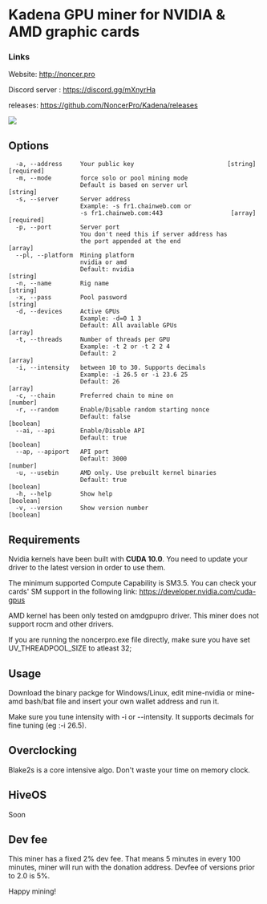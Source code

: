 # Kadena GPU miner for NVIDIA & AMD graphic cards


### Links 

Website: http://noncer.pro

Discord server : https://discord.gg/mXnyrHa

releases: https://github.com/NoncerPro/Kadena/releases

![](https://img.shields.io/github/downloads/NoncerPro/Kadena/total.svg?style=plastic)

Options
------------------------------------------
```Options:
  -a, --address     Your public key                          [string] [required]
  -m, --mode        force solo or pool mining mode
                    Default is based on server url                      [string]
  -s, --server      Server address
                    Example: -s fr1.chainweb.com or
                    -s fr1.chainweb.com:443                   [array] [required]
  -p, --port        Server port
                    You don't need this if server address has
                    the port appended at the end                         [array]
  --pl, --platform  Mining platform
                    nvidia or amd
                    Default: nvidia                                     [string]
  -n, --name        Rig name                                            [string]
  -x, --pass        Pool password                                       [string]
  -d, --devices     Active GPUs
                    Example: -d=0 1 3
                    Default: All available GPUs                          [array]
  -t, --threads     Number of threads per GPU
                    Example: -t 2 or -t 2 2 4
                    Default: 2                                           [array]
  -i, --intensity   between 10 to 30. Supports decimals
                    Example: -i 26.5 or -i 23.6 25
                    Default: 26                                          [array]
  -c, --chain       Preferred chain to mine on                          [number]
  -r, --random      Enable/Disable random starting nonce
                    Default: false                                     [boolean]
  --ai, --api       Enable/Disable API
                    Default: true                                      [boolean]
  --ap, --apiport   API port
                    Default: 3000                                       [number]
  -u, --usebin      AMD only. Use prebuilt kernel binaries
                    Default: true                                      [boolean]
  -h, --help        Show help                                          [boolean]
  -v, --version     Show version number                                [boolean]
```

Requirements
------------------------------------------
Nvidia kernels have been built with **CUDA 10.0**. You need to update your driver to the latest version in order to use them.

The minimum supported Compute Capability is SM3.5. You can check your cards' SM support in the following link:
https://developer.nvidia.com/cuda-gpus

AMD kernel has been only tested on amdgpupro driver. This miner does not support rocm and other drivers.

If you are running the noncerpro.exe file directly, make sure you have set UV_THREADPOOL_SIZE to atleast 32;

Usage
------------------------------------------
Download the binary packge for Windows/Linux, edit mine-nvidia or mine-amd bash/bat file and insert your own wallet address and run it.

Make sure you tune intensity with -i or --intensity. It supports decimals for fine tuning (eg :-i 26.5).
   
Overclocking
------------------------------------------
Blake2s is a core intensive algo. Don't waste your time on memory clock.

HiveOS
------------------------------------------
Soon

Dev fee
------------------------------------------
This miner has a fixed 2% dev fee. That means 5 minutes in every 100 minutes, miner will run with the donation address. 
Devfee of versions prior to 2.0 is 5%.

Happy mining!
